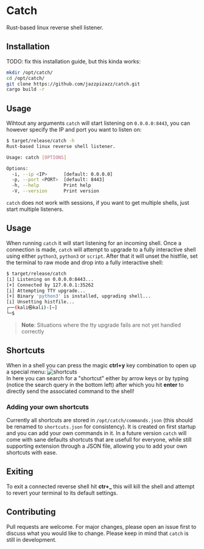 # Catch
Rust-based linux reverse shell listener.

## Installation

TODO: fix this installation guide, but this kinda works:

```bash
mkdir /opt/catch/
cd /opt/catch/
git clone https://github.com/jazzpizazz/catch.git
cargo build -r
```
## Usage
Wihtout any arguments `catch` will start listening on `0.0.0.0:8443`, you can however specify the IP and port you want to listen on:
```bash
$ target/release/catch -h
Rust-based linux reverse shell listener.

Usage: catch [OPTIONS]

Options:
  -i, --ip <IP>      [default: 0.0.0.0]
  -p, --port <PORT>  [default: 8443]
  -h, --help         Print help
  -V, --version      Print version

```
`catch` does not work with sessions, if you want to get multiple shells, just start multiple listeners.

## Usage
When running `catch` it will start listening for an incoming shell. Once a connection is made, `catch` will attempt to upgrade to a fully interactive shell using either `python3`, `python3` or `script`. After that it will unset the histfile, set the terminal to raw mode and drop into a fully interactive shell:
```bash
$ target/release/catch   
[i] Listening on 0.0.0.0:8443...
[+] Connected by 127.0.0.1:35262
[i] Attempting TTY upgrade...
[+] Binary 'python3' is installed, upgrading shell...
[i] Unsetting histfile...
┌──(kali㉿kali)-[~]
└─$    
```
> **Note**: Situations where the tty upgrade fails are not yet handled correctly

## Shortcuts
When in a shell you can press the magic **ctrl+y** key combination to open up a special menu:
![shortcuts](https://github.com/user-attachments/assets/f3be2960-fee4-4f6c-a961-6b521c6cba99)  
In here you can search for a "shortcut" either by arrow keys or by typing (notice the search query in the bottom left) after which you hit **enter** to directly send the associated command to the shell!
### Adding your own shortcuts
Currently all shortcuts are stored in `/opt/catch/commands.json` (this should be renamed to `shortcuts.json` for consistency). It is created on first startup and you can add your own commands in it. In a future version `catch` will come with sane defaults shortcuts that are usefull for everyone, while still supporting extension through a JSON file, allowing you to add your own shortcuts with ease.

## Exiting
To exit a connected reverse shell hit **ctr+_** this will kill the shell and attempt to revert your terminal to its default settings.

## Contributing

Pull requests are welcome. For major changes, please open an issue first
to discuss what you would like to change. Please keep in mind that `catch` is still in development.

